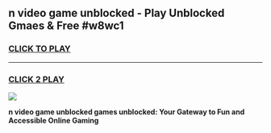 
## n video game unblocked - Play Unblocked Gmaes & Free #w8wc1
<h3>
<a href="https://news.freeplayer.one?title=n_video_game_unblocked&ref=03M">CLICK TO PLAY</a></h3>
<hr>

<h3>
<a href="https://news.freeplayer.one?title=n_video_game_unblocked&ref=03M">CLICK 2 PLAY</a>
  
</h3>

<a href="https://news.freeplayer.one?title=n_video_game_unblocked&ref=03M"><img src="https://clearcache.store/games.png"></a>


**n video game unblocked games unblocked: Your Gateway to Fun and Accessible Online Gaming**
